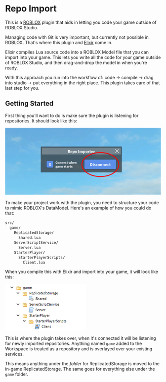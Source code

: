 # Repo Import

This is a [ROBLOX](https://roblox.com) plugin that aids in letting you code your game outside of ROBLOX Studio.

Managing code with Git is very important, but currently not possible in ROBLOX. That's where this plugin and [Elixir](https://github.com/voxeldavid/elixir) come in.

Elixir compiles Lua source code into a ROBLOX Model file that you can import into your game. This lets you write all the code for your game outside of ROBLOX Studio, and then drag-and-drop the model in when you're ready.

With this approach you run into the workflow of: code -> compile -> drag into studio -> put everything in the right place. This plugin takes care of that last step for you.

## Getting Started

First thing you'll want to do is make sure the plugin is listening for repositories. It should look like this:

![Screenshot of the plugin interface while it's connected](screenshots/plugin-connected.png)

To make your project work with the plugin, you need to structure your code to mimic ROBLOX's DataModel. Here's an example of how you could do that:

```
src/
  game/
    ReplicatedStorage/
      Shared.lua
    ServerScriptService/
      Server.lua
    StarterPlayer/
      StarterPlayerScripts/
        Client.lua
```

When you compile this with Elixir and import into your game, it will look like this:

![Screenshot of the compiled directory structure](screenshots/hierarchy.png)

This is where the plugin takes over, when it's connected it will be listening for newly imported repositories. Anything named `game` added to the Workspace is treated as a repository and is overlayed over your existing services.

This means anything under the _folder_ for ReplicatedStorage is moved to the in-game ReplicatedStorage. The same goes for everything else under the `game` folder.
